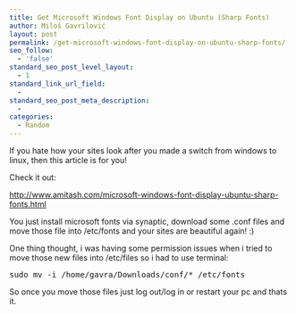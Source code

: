```yaml
---
title: Get Microsoft Windows Font Display on Ubuntu (Sharp Fonts)
author: Miloš Gavrilović
layout: post
permalink: /get-microsoft-windows-font-display-on-ubuntu-sharp-fonts/
seo_follow:
  - 'false'
standard_seo_post_level_layout:
  - 1
standard_link_url_field:
  -
standard_seo_post_meta_description:
  -
categories:
  - Random
---
```

If you hate how your sites look after you made a switch from windows to linux, then this article is for you!

Check it out:

http://www.amitash.com/microsoft-windows-font-display-ubuntu-sharp-fonts.html

You just install microsoft fonts via synaptic, download some .conf files and move those file into /etc/fonts and your sites are beautiful again! :)

One thing thought, i was having some permission issues when i tried to move those new files into /etc/files so i had to use terminal:

<pre class="brush: plain; title: ; notranslate" title="">sudo mv -i /home/gavra/Downloads/conf/* /etc/fonts</pre>

So once you move those files just log out/log in or restart your pc and thats it.
